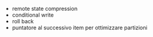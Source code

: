 - remote state compression
- conditional write 
- roll back 
- puntatore al successivo item per ottimizzare partizioni